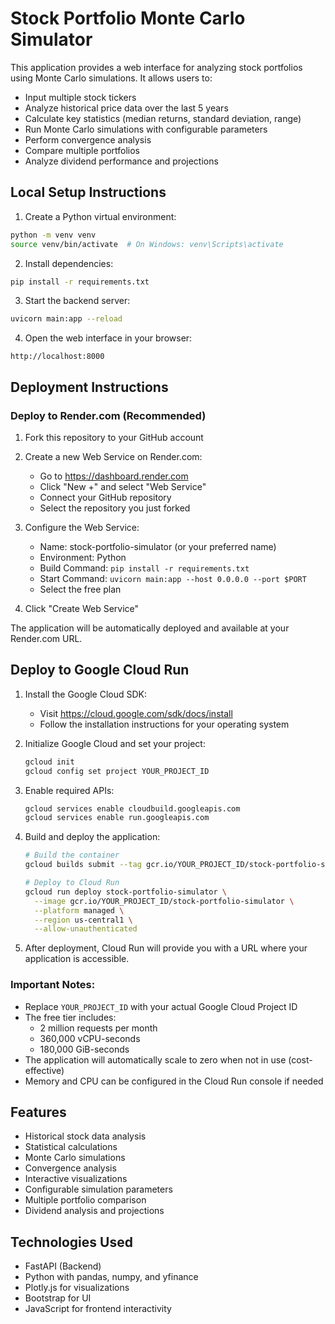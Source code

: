 # Stock Portfolio Monte Carlo Simulator

This application provides a web interface for analyzing stock portfolios using Monte Carlo simulations. It allows users to:
- Input multiple stock tickers
- Analyze historical price data over the last 5 years
- Calculate key statistics (median returns, standard deviation, range)
- Run Monte Carlo simulations with configurable parameters
- Perform convergence analysis
- Compare multiple portfolios
- Analyze dividend performance and projections

## Local Setup Instructions

1. Create a Python virtual environment:
```bash
python -m venv venv
source venv/bin/activate  # On Windows: venv\Scripts\activate
```

2. Install dependencies:
```bash
pip install -r requirements.txt
```

3. Start the backend server:
```bash
uvicorn main:app --reload
```

4. Open the web interface in your browser:
```
http://localhost:8000
```

## Deployment Instructions

### Deploy to Render.com (Recommended)

1. Fork this repository to your GitHub account

2. Create a new Web Service on Render.com:
   - Go to https://dashboard.render.com
   - Click "New +" and select "Web Service"
   - Connect your GitHub repository
   - Select the repository you just forked

3. Configure the Web Service:
   - Name: stock-portfolio-simulator (or your preferred name)
   - Environment: Python
   - Build Command: `pip install -r requirements.txt`
   - Start Command: `uvicorn main:app --host 0.0.0.0 --port $PORT`
   - Select the free plan

4. Click "Create Web Service"

The application will be automatically deployed and available at your Render.com URL.

## Deploy to Google Cloud Run

1. Install the Google Cloud SDK:
   - Visit https://cloud.google.com/sdk/docs/install
   - Follow the installation instructions for your operating system

2. Initialize Google Cloud and set your project:
   ```bash
   gcloud init
   gcloud config set project YOUR_PROJECT_ID
   ```

3. Enable required APIs:
   ```bash
   gcloud services enable cloudbuild.googleapis.com
   gcloud services enable run.googleapis.com
   ```

4. Build and deploy the application:
   ```bash
   # Build the container
   gcloud builds submit --tag gcr.io/YOUR_PROJECT_ID/stock-portfolio-simulator

   # Deploy to Cloud Run
   gcloud run deploy stock-portfolio-simulator \
     --image gcr.io/YOUR_PROJECT_ID/stock-portfolio-simulator \
     --platform managed \
     --region us-central1 \
     --allow-unauthenticated
   ```

5. After deployment, Cloud Run will provide you with a URL where your application is accessible.

### Important Notes:
- Replace `YOUR_PROJECT_ID` with your actual Google Cloud Project ID
- The free tier includes:
  - 2 million requests per month
  - 360,000 vCPU-seconds
  - 180,000 GiB-seconds
- The application will automatically scale to zero when not in use (cost-effective)
- Memory and CPU can be configured in the Cloud Run console if needed

## Features
- Historical stock data analysis
- Statistical calculations
- Monte Carlo simulations
- Convergence analysis
- Interactive visualizations
- Configurable simulation parameters
- Multiple portfolio comparison
- Dividend analysis and projections

## Technologies Used
- FastAPI (Backend)
- Python with pandas, numpy, and yfinance
- Plotly.js for visualizations
- Bootstrap for UI
- JavaScript for frontend interactivity 